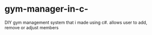 # gym-manager-in-c-
DIY gym management system that i made using c#. allows user to add, remove or adjust members
